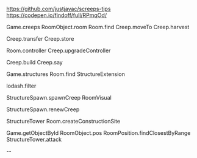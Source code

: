 https://github.com/justjavac/screeps-tips
https://codepen.io/findoff/full/RPmqOd/

Game.creeps
RoomObject.room
Room.find
Creep.moveTo
Creep.harvest

Creep.transfer
Creep.store

Room.controller
Creep.upgradeController

Creep.build
Creep.say

Game.structures
Room.find
StructureExtension

lodash.filter

StructureSpawn.spawnCreep
RoomVisual

StructureSpawn.renewCreep

StructureTower
Room.createConstructionSite

Game.getObjectById
RoomObject.pos
RoomPosition.findClosestByRange
StructureTower.attack

--
